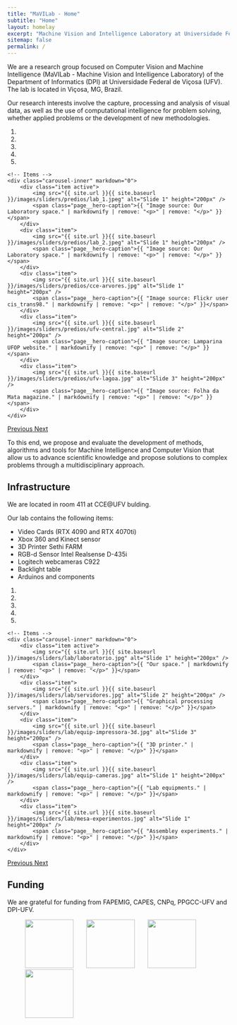 ```yaml
---
title: "MaVILab - Home"
subtitle: "Home"
layout: homelay
excerpt: "Machine Vision and Intelligence Laboratory at Universidade Federal de Viçosa."
sitemap: false
permalink: /
---
```


We are a research group focused on Computer Vision and Machine Intelligence (MaVILab - Machine Vision and Intelligence Laboratory) of the Department of Informatics (DPI) at Universidade Federal de Viçosa (UFV). The lab is located in Viçosa, MG, Brazil.  

Our research interests involve the capture, processing and analysis of visual data, as well as the use of computational intelligence for problem solving, whether applied problems or the development of new methodologies.  

<div markdown="0" id="carousel" class="carousel slide" data-ride="carousel" data-interval="4000" data-pause="hover" >
    <!-- Menu -->
    <ol class="carousel-indicators">
        <li data-target="#carousel" data-slide-to="0" class="active"></li>
        <li data-target="#carousel" data-slide-to="1"></li>
        <li data-target="#carousel" data-slide-to="2"></li>
        <li data-target="#carousel" data-slide-to="3"></li>
        <li data-target="#carousel" data-slide-to="4"></li>
    </ol>

    <!-- Items -->
    <div class="carousel-inner" markdown="0">
        <div class="item active">
            <img src="{{ site.url }}{{ site.baseurl }}/images/sliders/predios/lab_1.jpeg" alt="Slide 1" height="200px" />
            <span class="page__hero-caption">{{ "Image source: Our Laboratory space." | markdownify | remove: "<p>" | remove: "</p>" }}</span>
        </div>
        <div class="item">
            <img src="{{ site.url }}{{ site.baseurl }}/images/sliders/predios/lab_2.jpeg" alt="Slide 1" height="200px" />
            <span class="page__hero-caption">{{ "Image source: Our Laboratory space." | markdownify | remove: "<p>" | remove: "</p>" }}</span>
        </div>
        <div class="item">
            <img src="{{ site.url }}{{ site.baseurl }}/images/sliders/predios/cce-arvores.jpg" alt="Slide 1" height="200px" />
            <span class="page__hero-caption">{{ "Image source: Flickr user cis_trans98." | markdownify | remove: "<p>" | remove: "</p>" }}</span>
        </div>
        <div class="item">
            <img src="{{ site.url }}{{ site.baseurl }}/images/sliders/predios/ufv-central.jpg" alt="Slide 2" height="200px" />
            <span class="page__hero-caption">{{ "Image source: Lamparina UFOP website." | markdownify | remove: "<p>" | remove: "</p>" }}</span>
        </div>
        <div class="item">
            <img src="{{ site.url }}{{ site.baseurl }}/images/sliders/predios/ufv-lagoa.jpg" alt="Slide 3" height="200px" />
            <span class="page__hero-caption">{{ "Image source: Folha da Mata magazine." | markdownify | remove: "<p>" | remove: "</p>" }}</span>
        </div>
    </div>
  <a class="left carousel-control" href="#carousel" role="button" data-slide="prev">
    <span class="glyphicon glyphicon-chevron-left" aria-hidden="true"></span>
    <span class="sr-only">Previous</span>
  </a>
  <a class="right carousel-control" href="#carousel" role="button" data-slide="next">
    <span class="glyphicon glyphicon-chevron-right" aria-hidden="true"></span>
    <span class="sr-only">Next</span>
  </a>
</div>

To this end, we propose and evaluate the development of methods, algorithms and tools for Machine Intelligence and Computer Vision that allow us to advance scientific knowledge and propose solutions to complex problems through a multidisciplinary approach.

## Infrastructure

We are located in room 411 at CCE@UFV bulding.  


Our lab contains the following items:  
- Video Cards (RTX 4090 and RTX 4070ti)  
- Xbox 360 and Kinect sensor  
- 3D Printer Sethi FARM  
- RGB-d Sensor Intel Realsense D-435i  
- Logitech webcameras C922  
- Backlight table  
- Arduinos and components

<div markdown="0" id="carousel1" class="carousel slide" data-ride="carousel1" data-interval="4000" data-pause="hover" >
    <!-- Menu -->
    <ol class="carousel-indicators">
        <li data-target="#carousel1" data-slide-to="0" class="active"></li>
        <li data-target="#carousel1" data-slide-to="1"></li>
        <li data-target="#carousel1" data-slide-to="2"></li>
        <li data-target="#carousel1" data-slide-to="3"></li>
        <li data-target="#carousel1" data-slide-to="4"></li>
    </ol>

    <!-- Items -->
    <div class="carousel-inner" markdown="0">
        <div class="item active">
            <img src="{{ site.url }}{{ site.baseurl }}/images/sliders/lab/laboratorio.jpg" alt="Slide 1" height="200px" />
            <span class="page__hero-caption">{{ "Our space." | markdownify | remove: "<p>" | remove: "</p>" }}</span>
        </div>
        <div class="item">
            <img src="{{ site.url }}{{ site.baseurl }}/images/sliders/lab/servidores.jpg" alt="Slide 2" height="200px" />
            <span class="page__hero-caption">{{ "Graphical processing servers." | markdownify | remove: "<p>" | remove: "</p>" }}</span>
        </div>
        <div class="item">
            <img src="{{ site.url }}{{ site.baseurl }}/images/sliders/lab/equip-impressora-3d.jpg" alt="Slide 3" height="200px" />
            <span class="page__hero-caption">{{ "3D printer." | markdownify | remove: "<p>" | remove: "</p>" }}</span>
        </div>
        <div class="item">
            <img src="{{ site.url }}{{ site.baseurl }}/images/sliders/lab/equip-cameras.jpg" alt="Slide 1" height="200px" />
            <span class="page__hero-caption">{{ "Lab equipments." | markdownify | remove: "<p>" | remove: "</p>" }}</span>
        </div>
        <div class="item">
            <img src="{{ site.url }}{{ site.baseurl }}/images/sliders/lab/mesa-experimentos.jpg" alt="Slide 1" height="200px" />
            <span class="page__hero-caption">{{ "Assembley experiments." | markdownify | remove: "<p>" | remove: "</p>" }}</span>
        </div>
    </div>
  <a class="left carousel-control" href="#carousel1" role="button" data-slide="prev">
    <span class="glyphicon glyphicon-chevron-left" aria-hidden="true"></span>
    <span class="sr-only">Previous</span>
  </a>
  <a class="right carousel-control" href="#carousel1" role="button" data-slide="next">
    <span class="glyphicon glyphicon-chevron-right" aria-hidden="true"></span>
    <span class="sr-only">Next</span>
  </a>
</div>

## Funding

We are grateful for funding from FAPEMIG, CAPES, CNPq, PPGCC-UFV and DPI-UFV.

<figure class="fourth">
  <img src="{{ site.url }}{{ site.baseurl }}/images/logopic/fapemig.jpg" style="width: 110px; margin-right:25px" /> 
  <img src="{{ site.url }}{{ site.baseurl }}/images/logopic/capes.png" style="width: 110px; margin-right:25px" /> 
  <img src="{{ site.url }}{{ site.baseurl }}/images/logopic/cnpq.png" style="width: 110px; margin-right:25px" /> 
  <img src="{{ site.url }}{{ site.baseurl }}/images/logopic/dpi.jpg" style="width: 110px;" />
</figure>
